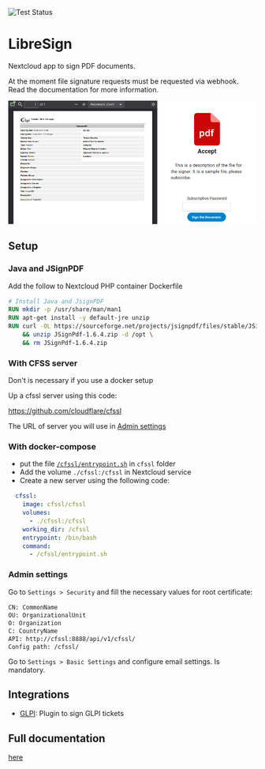 ![Test Status](https://github.com/lyseontech/libresign/workflows/PHPUnit/badge.svg?branch=main)

# LibreSign

Nextcloud app to sign PDF documents.

At the moment file signature requests must be requested via webhook. Read the documentation for more information.

<img src="img/LibreSign.png" />

## Setup

### Java and JSignPDF

Add the follow to Nextcloud PHP container Dockerfile

```Dockerfile
# Install Java and JsignPDF
RUN mkdir -p /usr/share/man/man1
RUN apt-get install -y default-jre unzip
RUN curl -OL https://sourceforge.net/projects/jsignpdf/files/stable/JSignPdf%201.6.4/JSignPdf-1.6.4.zip \
    && unzip JSignPdf-1.6.4.zip -d /opt \
    && rm JSignPdf-1.6.4.zip
```

### With CFSS server

Don't is necessary if you use a docker setup

Up a cfssl server using this code:

https://github.com/cloudflare/cfssl

The URL of server you will use in [Admin settings](#admin-settings)

### With docker-compose
* put the file [`/cfssl/entrypoint.sh`](https://github.com/LibreSign/libresign/blob/main/cfssl/entrypoint.sh) in `cfssl` folder
* Add the volume `./cfssl:/cfssl` in Nextcloud service
* Create a new server using the following code:
```yml
  cfssl:
    image: cfssl/cfssl
    volumes:
      - ./cfssl:/cfssl
    working_dir: /cfssl
    entrypoint: /bin/bash
    command:
      - /cfssl/entrypoint.sh
```

### Admin settings

Go to `Settings > Security` and fill the necessary values for root certificate:

```
CN: CommonName
OU: OrganizationalUnit
O: Organization
C: CountryName
API: http://cfssl:8888/api/v1/cfssl/
Config path: /cfssl/
```

Go to `Settings > Basic Settings` and configure email settings. Is mandatory.

## Integrations

* [GLPI](https://github.com/LibreSign/libresign-glpi): Plugin to sign GLPI tickets

## Full documentation

[here](https://libresign.github.io/libresign/)

